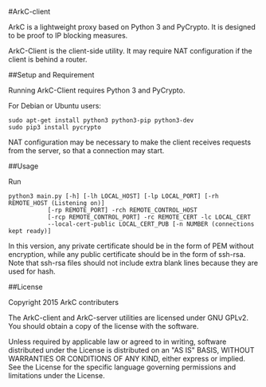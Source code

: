 #ArkC-client

ArkC is a lightweight proxy based on Python 3 and PyCrypto. It is designed to be proof to IP blocking measures.

ArkC-Client is the client-side utility. It may require NAT configuration if the client is behind a router.

##Setup and Requirement

Running ArkC-Client requires Python 3 and PyCrypto.

For Debian or Ubuntu users:
    
    sudo apt-get install python3 python3-pip python3-dev
    sudo pip3 install pycrypto

NAT configuration may be necessary to make the client receives requests from the server, so that a connection may start.

##Usage

Run 

	python3 main.py [-h] [-lh LOCAL_HOST] [-lp LOCAL_PORT] [-rh REMOTE_HOST (Listening on)]
               [-rp REMOTE_PORT] -rch REMOTE_CONTROL_HOST
               [-rcp REMOTE_CONTROL_PORT] -rc REMOTE_CERT -lc LOCAL_CERT
               --local-cert-public LOCAL_CERT_PUB [-n NUMBER (connections kept ready)]

In this version, any private certificate should be in the form of PEM without encryption, while any public certificate should be in the form of ssh-rsa. Note that ssh-rsa files should not include extra blank lines because they are used for hash.

##License

Copyright 2015 ArkC contributers

The ArkC-client and ArkC-server utilities are licensed under GNU GPLv2. You should obtain a copy of the license with the software.

Unless required by applicable law or agreed to in writing, software
distributed under the License is distributed on an "AS IS" BASIS, WITHOUT
WARRANTIES OR CONDITIONS OF ANY KIND, either express or implied. See the
License for the specific language governing permissions and limitations
under the License.

